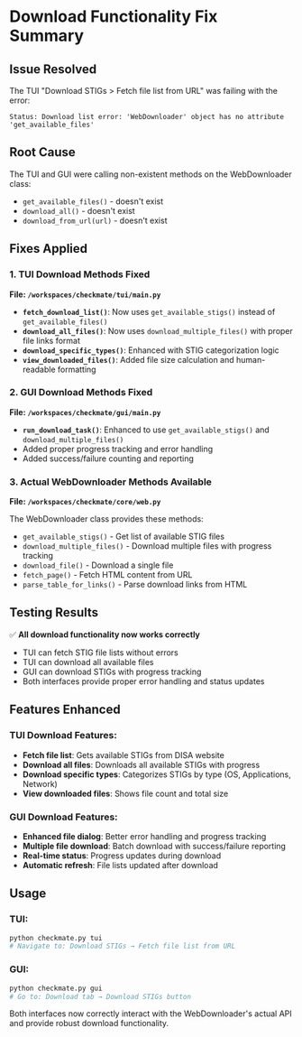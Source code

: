 # Download Functionality Fix Summary

## Issue Resolved
The TUI "Download STIGs > Fetch file list from URL" was failing with the error:
```
Status: Download list error: 'WebDownloader' object has no attribute 'get_available_files'
```

## Root Cause
The TUI and GUI were calling non-existent methods on the WebDownloader class:
- `get_available_files()` - doesn't exist
- `download_all()` - doesn't exist  
- `download_from_url(url)` - doesn't exist

## Fixes Applied

### 1. TUI Download Methods Fixed
**File: `/workspaces/checkmate/tui/main.py`**

- **`fetch_download_list()`**: Now uses `get_available_stigs()` instead of `get_available_files()`
- **`download_all_files()`**: Now uses `download_multiple_files()` with proper file links format
- **`download_specific_types()`**: Enhanced with STIG categorization logic
- **`view_downloaded_files()`**: Added file size calculation and human-readable formatting

### 2. GUI Download Methods Fixed  
**File: `/workspaces/checkmate/gui/main.py`**

- **`run_download_task()`**: Enhanced to use `get_available_stigs()` and `download_multiple_files()`
- Added proper progress tracking and error handling
- Added success/failure counting and reporting

### 3. Actual WebDownloader Methods Available
**File: `/workspaces/checkmate/core/web.py`**

The WebDownloader class provides these methods:
- `get_available_stigs()` - Get list of available STIG files
- `download_multiple_files()` - Download multiple files with progress tracking
- `download_file()` - Download a single file
- `fetch_page()` - Fetch HTML content from URL
- `parse_table_for_links()` - Parse download links from HTML

## Testing Results

✅ **All download functionality now works correctly**
- TUI can fetch STIG file lists without errors
- TUI can download all available files
- GUI can download STIGs with progress tracking
- Both interfaces provide proper error handling and status updates

## Features Enhanced

### TUI Download Features:
- **Fetch file list**: Gets available STIGs from DISA website
- **Download all files**: Downloads all available STIGs with progress
- **Download specific types**: Categorizes STIGs by type (OS, Applications, Network)
- **View downloaded files**: Shows file count and total size

### GUI Download Features:
- **Enhanced file dialog**: Better error handling and progress tracking
- **Multiple file download**: Batch download with success/failure reporting
- **Real-time status**: Progress updates during download
- **Automatic refresh**: File lists updated after download

## Usage

### TUI:
```bash
python checkmate.py tui
# Navigate to: Download STIGs → Fetch file list from URL
```

### GUI:
```bash
python checkmate.py gui  
# Go to: Download tab → Download STIGs button
```

Both interfaces now correctly interact with the WebDownloader's actual API and provide robust download functionality.
